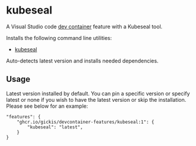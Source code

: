 # kubeseal

A Visual Studio code [dev container](https://containers.dev/) feature with a Kubeseal tool.

Installs the following command line utilities:

* [kubeseal](https://github.com/bitnami-labs/sealed-secrets#readme)

Auto-detects latest version and installs needed dependencies.

## Usage

Latest version installed by default. You can pin a specific version or specify latest or none if you wish to have the latest version or skip the installation. Please see below for an example:

```
"features": {
    "ghcr.io/gickis/devcontainer-features/kubeseal:1": {
        "kubeseal": "latest",
    }
}
```